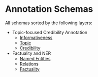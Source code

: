 # Annotation Schemas

All schemas sorted by the following layers:
- Topic-focused Credibility Annotation
    - [Informativeness](./schemas/informativeness.md)
    - [Topic](./schemas/topic.md)
    - [Credibility](./schemas/credibility.md)
- Factuality and NER
    - [Named Entities](./schemas/entity.md)
    - [Relations](./schemas/relation.md)
    - [Factuality](./schemas/factuality.md)  


